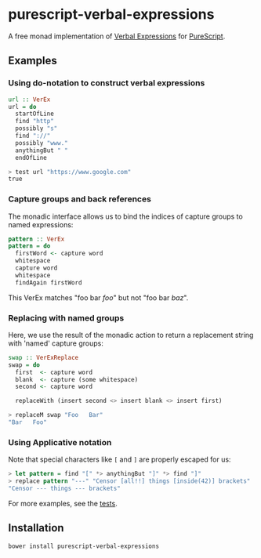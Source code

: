 # purescript-verbal-expressions

A free monad implementation of [Verbal Expressions](https://github.com/VerbalExpressions/JSVerbalExpressions) for [PureScript](https://github.com/purescript/purescript).

## Examples

### Using do-notation to construct verbal expressions
``` purs
url :: VerEx
url = do
  startOfLine
  find "http"
  possibly "s"
  find "://"
  possibly "www."
  anythingBut " "
  endOfLine

> test url "https://www.google.com"
true
```

### Capture groups and back references
The monadic interface allows us to bind the indices of capture groups to named expressions:
``` purs
pattern :: VerEx
pattern = do
  firstWord <- capture word
  whitespace
  capture word
  whitespace
  findAgain firstWord
```
This VerEx matches "foo bar *foo*" but not "foo bar *baz*".

### Replacing with named groups
Here, we use the result of the monadic action to return a replacement string with 'named' capture groups:
``` purs
swap :: VerExReplace
swap = do
  first  <- capture word
  blank  <- capture (some whitespace)
  second <- capture word

  replaceWith (insert second <> insert blank <> insert first)

> replaceM swap "Foo   Bar"
"Bar   Foo"
```

### Using Applicative notation
Note that special characters like `[` and `]` are properly escaped for us:
``` purs
> let pattern = find "[" *> anythingBut "]" *> find "]"
> replace pattern "---" "Censor [all!!] things [inside(42)] brackets"
"Censor --- things --- brackets"
```

For more examples, see the [tests](test/Main.purs).

## Installation
```
bower install purescript-verbal-expressions
```
